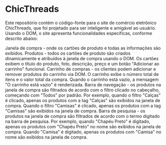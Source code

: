 # ChicThreads
Este repositório contém o código-fonte para o site de comércio eletrônico ChicThreads, que foi projetado para ser inteligente e amigável ao usuário. Usando o DOM, o site apresenta funcionalidades específicas, conforme descrito abaixo:

Janela de compra - onde os cartões de produto e todas as informações são exibidos.
Produtos - todos os cartões de produto são criados dinamicamente e atribuídos à janela de compra usando o DOM. Os cartões exibem o título do produto, foto, descrição, preço e um botão "Adicionar ao carrinho" funcional.
Carrinho de compras - os clientes podem adicionar e remover produtos do carrinho via DOM. O carrinho exibe o número total de itens e o valor total da compra. Quando o carrinho está vazio, a mensagem "O carrinho está vazio" é renderizada.
Barra de navegação - os produtos na janela de compra são filtrados de acordo com o filtro clicado no cabeçalho, começando com "Todos" por padrão. Por exemplo, quando o filtro "Calças" é clicado, apenas os produtos com a tag "Calças" são exibidos na janela de compra. Quando o filtro "Camisas" é clicado, apenas os produtos com a tag "Camisas" são exibidos na janela de compra.
Barra de pesquisa - os produtos na janela de compra são filtrados de acordo com o termo digitado na barra de pesquisa. Por exemplo, quando "Chapéu Preto" é digitado, apenas os produtos com "Chapéu Preto" no nome são exibidos na janela de compra. Quando "Camisa" é digitado, apenas os produtos com "Camisa" no nome são exibidos na janela de compra.
